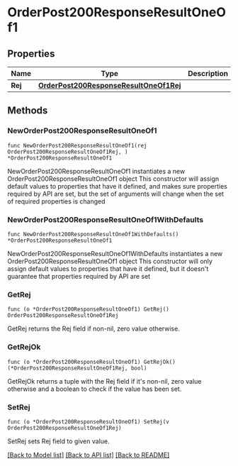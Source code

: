 # OrderPost200ResponseResultOneOf1

## Properties

Name | Type | Description | Notes
------------ | ------------- | ------------- | -------------
**Rej** | [**OrderPost200ResponseResultOneOf1Rej**](OrderPost200ResponseResultOneOf1Rej.md) |  | 

## Methods

### NewOrderPost200ResponseResultOneOf1

`func NewOrderPost200ResponseResultOneOf1(rej OrderPost200ResponseResultOneOf1Rej, ) *OrderPost200ResponseResultOneOf1`

NewOrderPost200ResponseResultOneOf1 instantiates a new OrderPost200ResponseResultOneOf1 object
This constructor will assign default values to properties that have it defined,
and makes sure properties required by API are set, but the set of arguments
will change when the set of required properties is changed

### NewOrderPost200ResponseResultOneOf1WithDefaults

`func NewOrderPost200ResponseResultOneOf1WithDefaults() *OrderPost200ResponseResultOneOf1`

NewOrderPost200ResponseResultOneOf1WithDefaults instantiates a new OrderPost200ResponseResultOneOf1 object
This constructor will only assign default values to properties that have it defined,
but it doesn't guarantee that properties required by API are set

### GetRej

`func (o *OrderPost200ResponseResultOneOf1) GetRej() OrderPost200ResponseResultOneOf1Rej`

GetRej returns the Rej field if non-nil, zero value otherwise.

### GetRejOk

`func (o *OrderPost200ResponseResultOneOf1) GetRejOk() (*OrderPost200ResponseResultOneOf1Rej, bool)`

GetRejOk returns a tuple with the Rej field if it's non-nil, zero value otherwise
and a boolean to check if the value has been set.

### SetRej

`func (o *OrderPost200ResponseResultOneOf1) SetRej(v OrderPost200ResponseResultOneOf1Rej)`

SetRej sets Rej field to given value.



[[Back to Model list]](../README.md#documentation-for-models) [[Back to API list]](../README.md#documentation-for-api-endpoints) [[Back to README]](../README.md)


